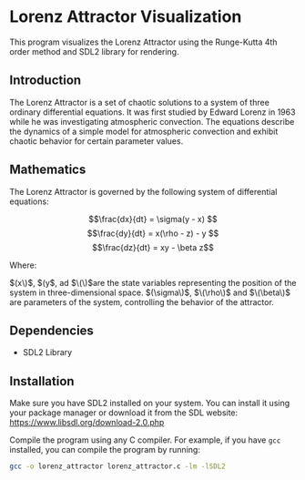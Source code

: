# Lorenz Attractor Visualization

This program visualizes the Lorenz Attractor using the Runge-Kutta 4th order method and SDL2 library for rendering.

## Introduction

The Lorenz Attractor is a set of chaotic solutions to a system of three ordinary differential equations. It was first studied by Edward Lorenz in 1963 while he was investigating atmospheric convection. The equations describe the dynamics of a simple model for atmospheric convection and exhibit chaotic behavior for certain parameter values.

## Mathematics

The Lorenz Attractor is governed by the following system of differential equations:


$$\frac{dx}{dt} = \sigma(y - x) $$
$$\frac{dy}{dt} = x(\rho - z) - y $$
$$\frac{dz}{dt} = xy - \beta z$$

Where:

  $(x\)$, $\(y\$, ad $\(\)$are the state variables representing the position of the system in three-dimensional space.
  $(\sigma\)$, $\(\rho\)$ and $\(\beta\)$ are parameters of the system, controlling the behavior of the attractor.


## Dependencies

- SDL2 Library

## Installation

Make sure you have SDL2 installed on your system. You can install it using your package manager or download it from the SDL website: https://www.libsdl.org/download-2.0.php

Compile the program using any C compiler. For example, if you have `gcc` installed, you can compile the program by running:

```bash
gcc -o lorenz_attractor lorenz_attractor.c -lm -lSDL2
